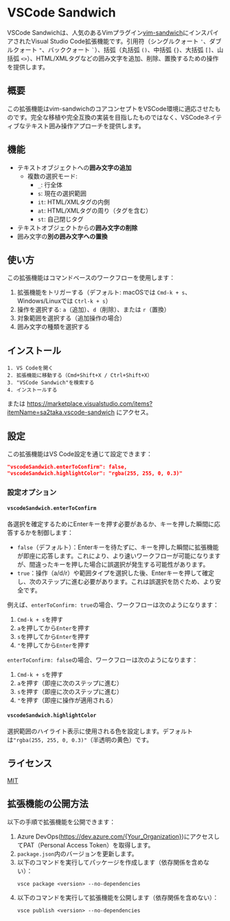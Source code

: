 # VSCode Sandwich

VSCode Sandwichは、人気のあるVimプラグイン[vim-sandwich](https://github.com/machakann/vim-sandwich)にインスパイアされたVisual Studio Code拡張機能です。引用符（シングルクォート `'`、ダブルクォート `"`、バッククォート `` ` ``）、括弧（丸括弧 `()`、中括弧 `{}`、大括弧 `[]`、山括弧 `<>`）、HTML/XMLタグなどの囲み文字を追加、削除、置換するための操作を提供します。

## 概要

この拡張機能はvim-sandwichのコアコンセプトをVSCode環境に適応させたものです。完全な移植や完全互換の実装を目指したものではなく、VSCodeネイティブなテキスト囲み操作アプローチを提供します。

## 機能

- テキストオブジェクトへの**囲み文字の追加**
  - 複数の選択モード:
    - `_`: 行全体
    - `s`: 現在の選択範囲
    - `it`: HTML/XMLタグの内側
    - `at`: HTML/XMLタグの周り（タグを含む）
    - `st`: 自己閉じタグ
- テキストオブジェクトからの**囲み文字の削除**
- 囲み文字の**別の囲み文字への置換**

## 使い方

この拡張機能はコマンドベースのワークフローを使用します：

1. 拡張機能をトリガーする（デフォルト: macOSでは `Cmd-k + s`、Windows/Linuxでは `Ctrl-k + s`）
2. 操作を選択する: `a`（追加）、`d`（削除）、または `r`（置換）
3. 対象範囲を選択する（追加操作の場合）
4. 囲み文字の種類を選択する


## インストール

```
1. VS Codeを開く
2. 拡張機能に移動する（Cmd+Shift+X / Ctrl+Shift+X）
3. "VSCode Sandwich"を検索する
4. インストールする
```

または https://marketplace.visualstudio.com/items?itemName=sa2taka.vscode-sandwich にアクセス。

## 設定

この拡張機能はVS Code設定を通じて設定できます：

```json
"vscodeSandwich.enterToConfirm": false,
"vscodeSandwich.highlightColor": "rgba(255, 255, 0, 0.3)"
```

### 設定オプション

#### `vscodeSandwich.enterToConfirm`

各選択を確定するためにEnterキーを押す必要があるか、キーを押した瞬間に応答するかを制御します：

- `false`（デフォルト）：Enterキーを待たずに、キーを押した瞬間に拡張機能が即座に応答します。これにより、より速いワークフローが可能になりますが、間違ったキーを押した場合に誤選択が発生する可能性があります。
- `true`：操作（a/d/r）や範囲タイプを選択した後、Enterキーを押して確定し、次のステップに進む必要があります。これは誤選択を防ぐため、より安全です。

例えば、`enterToConfirm: true`の場合、ワークフローは次のようになります：
1. `Cmd-k + s`を押す
2. `a`を押してから`Enter`を押す
3. `s`を押してから`Enter`を押す
4. `"`を押してから`Enter`を押す

`enterToConfirm: false`の場合、ワークフローは次のようになります：
1. `Cmd-k + s`を押す
2. `a`を押す（即座に次のステップに進む）
3. `s`を押す（即座に次のステップに進む）
4. `"`を押す（即座に操作が適用される）

#### `vscodeSandwich.highlightColor`

選択範囲のハイライト表示に使用される色を設定します。デフォルトは`"rgba(255, 255, 0, 0.3)"`（半透明の黄色）です。

## ライセンス

[MIT](LICENSE)

## 拡張機能の公開方法

以下の手順で拡張機能を公開できます：
1. Azure DevOps(https://dev.azure.com/{Your_Organization})にアクセスしてPAT（Personal Access Token）を取得します。
2. `package.json`内のバージョンを更新します。
3. 以下のコマンドを実行してパッケージを作成します（依存関係を含めない）：
   ```
   vsce package <version> --no-dependencies
   ```
4. 以下のコマンドを実行して拡張機能を公開します（依存関係を含めない）：
   ```
   vsce publish <version> --no-dependencies
   ```
